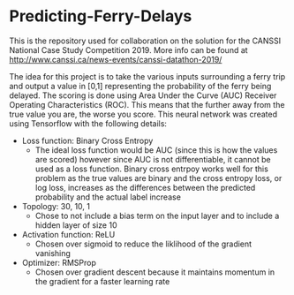 # Predicting-Ferry-Delays
This is the repository used for collaboration on the solution for the CANSSI National Case Study Competition 2019. More info can be found at http://www.canssi.ca/news-events/canssi-datathon-2019/

The idea for this project is to take the various inputs surrounding a ferry trip and output a value in [0,1] representing the probability of the ferry being delayed. The scoring is done using Area Under the Curve (AUC) Receiver Operating Characteristics (ROC). This means that the further away from the true value you are, the worse you score. This neural network was created using Tensorflow with the following details:

 - Loss function: Binary Cross Entropy
    - The ideal loss function would be AUC (since this is how the values are scored) however since AUC is not differentiable, it cannot be used as a loss function. Binary cross entrpoy works well for this problem as the true values are binary and the cross entropy loss, or log loss, increases as the differences between the predicted probability and the actual label increase
- Topology: 30, 10, 1
    - Chose to not include a bias term on the input layer and to include a hidden layer of size 10
- Activation function: ReLU
    - Chosen over sigmoid to reduce the liklihood of the gradient vanishing
- Optimizer: RMSProp
    - Chosen over gradient descent because it maintains momentum in the gradient for a faster learning rate
